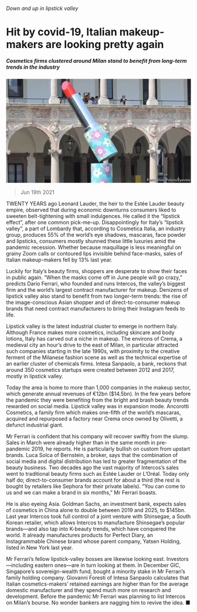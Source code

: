 ###### Down and up in lipstick valley

# Hit by covid-19, Italian makeup-makers are looking pretty again 

##### Cosmetics firms clustered around Milan stand to benefit from long-term trends in the industry 

![image](images/20210619_WBP001_0.jpg) 

> Jun 19th 2021 

TWENTY YEARS ago Leonard Lauder, the heir to the Estée Lauder beauty empire, observed that during economic downturns consumers liked to sweeten belt-tightening with small indulgences. He called it the “lipstick effect”, after one common pick-me-up. Disappointingly for Italy’s “lipstick valley”, a part of Lombardy that, according to Cosmetica Italia, an industry group, produces 55% of the world’s eye shadows, mascaras, face powder and lipsticks, consumers mostly shunned these little luxuries amid the pandemic recession. Whether because maquillage is less meaningful on grainy Zoom calls or contoured lips invisible behind face-masks, sales of Italian makeup-makers fell by 13% last year.

Luckily for Italy’s beauty firms, shoppers are desperate to show their faces in public again. “When the masks come off in June people will go crazy,” predicts Dario Ferrari, who founded and runs Intercos, the valley’s biggest firm and the world’s largest contract manufacturer for makeup. Denizens of lipstick valley also stand to benefit from two longer-term trends: the rise of the image-conscious Asian shopper and of direct-to-consumer makeup brands that need contract manufacturers to bring their Instagram feeds to life.


Lipstick valley is the latest industrial cluster to emerge in northern Italy. Although France makes more cosmetics, including skincare and body lotions, Italy has carved out a niche in makeup. The environs of Crema, a medieval city an hour’s drive to the east of Milan, in particular attracted such companies starting in the late 1990s, with proximity to the creative ferment of the Milanese fashion scene as well as the technical expertise of an earlier cluster of chemicals firms. Intesa Sanpaolo, a bank, reckons that around 350 cosmetics startups were created between 2012 and 2017, mostly in lipstick valley.

Today the area is home to more than 1,000 companies in the makeup sector, which generate annual revenues of €12bn ($14.5bn). In the few years before the pandemic they were benefiting from the bright and brash beauty trends rewarded on social media. Lipstick valley was in expansion mode. Ancorotti Cosmetics, a family firm which makes one-fifth of the world’s mascaras, acquired and repurposed a factory near Crema once owned by Olivetti, a defunct industrial giant.

Mr Ferrari is confident that his company will recover swiftly from the slump. Sales in March were already higher than in the same month in pre-pandemic 2019, he reports. He is particularly bullish on custom from upstart brands. Luca Solca of Bernstein, a broker, says that the combination of social media and digital distribution has led to greater fragmentation of the beauty business. Two decades ago the vast majority of Intercos’s sales went to traditional beauty firms such as Estée Lauder or L’Oréal. Today only half do; direct-to-consumer brands account for about a third (the rest is bought by retailers like Sephora for their private labels). ”You can come to us and we can make a brand in six months,” Mr Ferrari boasts.

He is also eyeing Asia. Goldman Sachs, an investment bank, expects sales of cosmetics in China alone to double between 2019 and 2025, to $145bn. Last year Intercos took full control of a joint venture with Shinsegae, a South Korean retailer, which allows Intercos to manufacture Shinsegae’s popular brands—and also tap into K-beauty trends, which have conquered the world. It already manufactures products for Perfect Diary, an Instagrammable Chinese brand whose parent company, Yatsen Holding, listed in New York last year.

Mr Ferrari’s fellow lipstick-valley bosses are likewise looking east. Investors—including eastern ones—are in turn looking at them. In December GIC, Singapore’s sovereign-wealth fund, bought a minority stake in Mr Ferrari’s family holding company. Giovanni Foresti of Intesa Sanpaolo calculates that Italian cosmetics-makers’ retained earnings are higher than for the average domestic manufacturer and they spend much more on research and development. Before the pandemic Mr Ferrari was planning to list Intercos on Milan’s bourse. No wonder bankers are nagging him to revive the idea. ■

